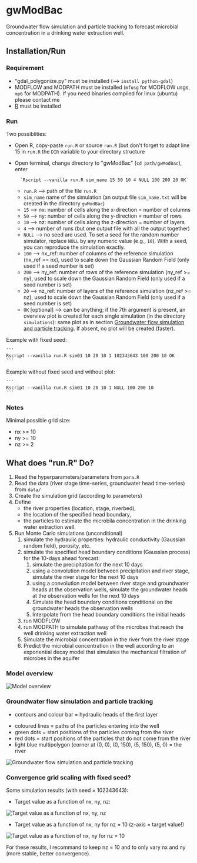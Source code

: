 # gwModBac

Groundwater flow simulation and particle tracking to forecast microbial concentration in a drinking water extraction well.

## Installation/Run

### Requirement
- "gdal_polygonize.py" must be installed (--> `install python-gdal`)
- MODFLOW and MODPATH must be installed (`mfusg` for MODFLOW usgs,  `mp6` for MODPATH). If you need binaries compiled for linux (ubuntu) please contact me
- [R](https://cran.r-project.org/) must be installed

### Run
Two possiblities:

* Open R, copy-paste `run.R` or source `run.R` (but don't forget to adapt line 15 in `run.R` the `DIR` variable to your directory structure
* Open terminal, change directory to "gwModBac" (`cd path/gwModBac`), enter 

        `Rscript --vanilla run.R sim_name 15 50 10 4 NULL 100 200 20 OK`

    * `run.R` --> path of the file `run.R`
    * `sim_name` name of the simulation (an output file `sim_name.txt` will be created in the directory `gwModBac`)
    * `15` --> nx: number of cells along the x-direction = number of columns
    * `50` --> ny: number of cells along the y-direction = number of rows
    * `10` --> nz: number of cells along the z-direction = number of layers
    * `4` --> number of runs (but one output file with all the output together)
    * `NULL` --> no seed are used. To set a seed for the random number simulator, replace `NULL` by any numeric value (e.g., `10`). With a seed, you can reproduce the simulation exactly.
    * `100` --> nx_ref: number of columns of the reference simulation (nx_ref >= nx), used to scale down the Gaussian Random Field (only used if a seed number is set)
    * `200` --> ny_ref: number of rows of the reference simulation (ny_ref >= ny), used to scale down the Gaussian Random Field (only used if a seed number is set)
    * `20` --> nz_ref: number of layers of the reference simulation (nz_ref >= nz), used to scale down the Gaussian Random Field (only used if a seed number is set)
    * `OK` [optional] --> can be anything; if the 7th argument is present, an overview plot is created for each single simulation (in the directory `simulations`): same plot as in section [Groundwater flow simulation and particle tracking](#groundwater-flow-simulation-and-particle-tracking). If absent, no plot will be created (faster).
    
    
Example with fixed seed:
    
    ```
    Rscript --vanilla run.R sim01 10 20 10 1 102343643 100 200 10 OK
    ```

Example without fixed seed and without plot:
    
    ```
    Rscript --vanilla run.R sim01 10 20 10 1 NULL 100 200 10
    ```
    
### Notes
Minimal possible grid size:

* nx >= 10
* ny >= 10
* nz >= 2

## What does "run.R" Do?
1. Read the hyperparameters/parameters from `para.R`
2. Read the data (river stage time-series, groundwater head time-series) from `data/`
3. Create the simulation grid (according to parameters)
4. Define 
   * the river properties (location, stage, riverbed), 
   * the location of the specified head boundary, 
   * the particles to estimate the microbila concentration in the drinking water extraction well.
5. Run Monte Carlo simulations (unconditional)
    1. simulate the hydraulic properties: hydraulic conductivity (Gaussian random field), porosity, etc.
    2. simulate the specified head boundary conditions (Gaussian process)
        for the 10-days ahead forecast:
        1. simulate the precipitation for the next 10 days
        2. using a convolution model between precipitation and river stage, simulate the river stage for the next 10 days
        3. using a convolution model between river stage and groundwater
			heads at the observation wells, simulate the groundwater heads 
			at the observation wells for the next 10 days
        4. Simulate the head boundary conditions conditional on the
			groundwater heads the observation wells
        5. Interpolate from the head boundary conditions the initial heads
    3. run MODFLOW
    4. run MODPATH to simulate pathway of the microbes that reach the well drinking water extraction well
    5. Simulate the microbial concentration in the river from the river stage
    6. Predict the microbial concentration in the well according to an exponential decay model that simulates the mechanical filtration of microbes in the aquifer

### Model overview
![Model overview](model_overview.png "Model overview")

### Groundwater flow simulation and particle tracking

* contours and colour bar = hydraulic heads of the first layer
<!-- 
* blue square = drinking water extraction well 
-->
* coloured lines = paths of the particles entering into the well
* green dots = start positions of the particles coming from the river
* red dots = start positions of the particles that do not come from the river
* light blue multipolygon (corner at (0, 0), (0, 150), (5, 150), (5, 0) = the river

![Groundwater flow simulation and particle tracking](rea_0001.png "Groundwater flow simulation and particle tracking")

### Convergence grid scaling with fixed seed?

Some simulation results (with seed = 102343643):

* Target value as a function of nx, ny, nz:

![Target value as a function of nx, ny, nz](all_sim.png "Target value as a function of nx, ny, nz")

* Target value as a function of nx, ny for nz = 10 (z-axis = target value!)

![Target value as a function of nx, ny for nz = 10](nz_equal_10.png "Target value as a function of nx, ny for nz = 10")

For these results, I recommand to keep nz = 10 and to only vary nx and ny (more stable, better convergence).

